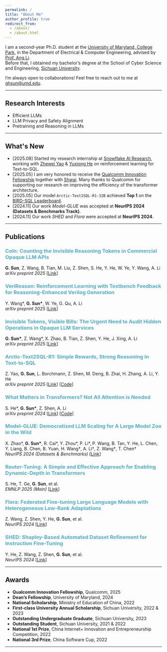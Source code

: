 ```yaml
---
permalink: /
title: "About Me"
author_profile: true
redirect_from: 
  - /about/
  - /about.html
---
```


I am a second-year Ph.D. student at the [University of Maryland, College Park](https://umd.edu/), in the Department of Electrical & Computer Engineering, advised by [Prof. Ang Li](https://www.ang-li.com/).  
Before that, I obtained my bachelor’s degree at the School of Cyber Science and Engineering, [Sichuan University](https://www.scu.edu.cn/).

I’m always open to collaborations! Feel free to reach out to me at [ghsun@umd.edu](mailto:ghsun@umd.edu).

---

## Research Interests

- Efficient LLMs  
- LLM Privacy and Safety Alignment  
- Pretraining and Reasoning in LLMs  

---

## What's New

- [2025.08] Started my research internship at [Snowflake AI Research](https://www.snowflake.com/en/blog/authors/snowflake-ai-research/), working with [Zhewei Yao](https://yaozhewei.github.io/) & [Yuxiong He](https://www.snowflake.com/en/blog/authors/yuxiong-he/) on reinforcement learning for Text-to-SQL.  
- [2025.05] I am very honored to receive the [Qualcomm Innovation Fellowship](https://www.qualcomm.com/research/university-relations/innovation-fellowship/2025-north-america) together with [Shwai](https://shwai-he.github.io/). Many thanks to Qualcomm for supporting our research on improving the efficiency of the transformer architecture.  
- [2025.05] Our model `Arctic-Text2SQL-R1-32B` achieved **Top 1** on the [BIRD-SQL Leaderboard](https://bird-bench.github.io/).  
- [2024.11] Our work *Model-GLUE* was accepted at **NeurIPS 2024 (Datasets & Benchmarks Track)**.  
- [2024.11] Our work *SHED* and *Flora* were accepted at **NeurIPS 2024**.  

---

## Publications

### <span style="color:#52ADC8">CoIn: Counting the Invisible Reasoning Tokens in Commercial Opaque LLM APIs</span>  
**G. Sun**, Z. Wang, B. Tian, M. Liu, Z. Shen, S. He, Y. He, W. Ye, Y. Wang, A. Li  
*arXiv preprint 2025* [[Link](https://arxiv.org/abs/2505.13778)]

### <span style="color:#52ADC8">VeriReason: Reinforcement Learning with Testbench Feedback for Reasoning-Enhanced Verilog Generation</span>  
Y. Wang\*, **G. Sun\***, W. Ye, G. Qu, A. Li  
*arXiv preprint 2025* [[Link](https://arxiv.org/abs/2505.11849)]

### <span style="color:#52ADC8">Invisible Tokens, Visible Bills: The Urgent Need to Audit Hidden Operations in Opaque LLM Services</span>  
**G. Sun\***, Z. Wang\*, X. Zhao, B. Tian, Z. Shen, Y. He, J. Xing, A. Li  
*arXiv preprint 2025* [[Link](https://arxiv.org/abs/2505.18471)]

### <span style="color:#52ADC8">Arctic-Text2SQL-R1: Simple Rewards, Strong Reasoning in Text-to-SQL</span>  
Z. Yao, **G. Sun**, L. Borchmann, Z. Shen, M. Deng, B. Zhai, H. Zhang, A. Li, Y. He  
*arXiv preprint 2025* [[Link](https://arxiv.org/abs/2505.20315)] [[Code](https://github.com/snowflakedb/ArcticTraining/)]  

### <span style="color:#52ADC8">What Matters in Transformers? Not All Attention is Needed</span>  
S. He\*, **G. Sun\***, Z. Shen, A. Li  
*arXiv preprint 2024* [[Link](https://arxiv.org/abs/2406.15786)] [[Code](https://github.com/CASE-Lab-UMD/LLM-Drop)]

### <span style="color:#52ADC8">Model-GLUE: Democratized LLM Scaling for A Large Model Zoo in the Wild</span>  
X. Zhao\*, **G. Sun\***, R. Cai\*, Y. Zhou\*, P. Li\*, P. Wang, B. Tan, Y. He, L. Chen, Y. Liang, B. Chen, B. Yuan, H. Wang†, A. Li†, Z. Wang†, T. Chen†  
*NeurIPS 2024 (Datasets & Benchmarks)* [[Link](https://arxiv.org/abs/...)]

### <span style="color:#52ADC8">Router-Tuning: A Simple and Effective Approach for Enabling Dynamic-Depth in Transformers</span>  
S. He, T. Ge, **G. Sun**, et al.  
*EMNLP 2025 (Main)* [[Link](https://arxiv.org/abs/...)]

### <span style="color:#52ADC8">Flora: Federated Fine-tuning Large Language Models with Heterogeneous Low-Rank Adaptations</span>  
Z. Wang, Z. Shen, Y. He, **G. Sun**, et al.  
*NeurIPS 2024* [[Link](https://arxiv.org/abs/...)]

### <span style="color:#52ADC8">SHED: Shapley-Based Automated Dataset Refinement for Instruction Fine-Tuning</span>  
Y. He, Z. Wang, Z. Shen, **G. Sun**, et al.  
*NeurIPS 2024* [[Link](https://arxiv.org/abs/...)]

---

## Awards

- **Qualcomm Innovation Fellowship**, Qualcomm, 2025  
- **Dean’s Fellowship**, University of Maryland, 2024  
- **National Scholarship**, Ministry of Education of China, 2022  
- **First-class University Annual Scholarship**, Sichuan University, 2022 & 2023  
- **Outstanding Undergraduate Graduate**, Sichuan University, 2023  
- **Outstanding Student**, Sichuan University, 2021 & 2022  
- **National 1st Prize**, China Internet+ Innovation and Entrepreneurship Competition, 2022  
- **National 3rd Prize**, China Software Cup, 2022

---
<div style="width: 50%; max-width: 600px; margin: auto; text-align: center;">
    <script type="text/javascript" id="mapmyvisitors" src="//mapmyvisitors.com/map.js?d=UU2wu4zRp8nAXv8u4nsk5HdcnZvqEkkRt-bj6sSqu8w&cl=ffffff&w=a"></script>
</div>

